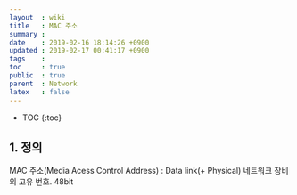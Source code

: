 ```yaml
---
layout  : wiki
title   : MAC 주소
summary : 
date    : 2019-02-16 18:14:26 +0900
updated : 2019-02-17 00:41:17 +0900
tags    : 
toc     : true
public  : true
parent  : Network
latex   : false
---
```

* TOC
{:toc}

## 1. 정의

MAC 주소(Media Acess Control Address) : Data link(+ Physical) 네트워크 장비의 고유 번호. 48bit
